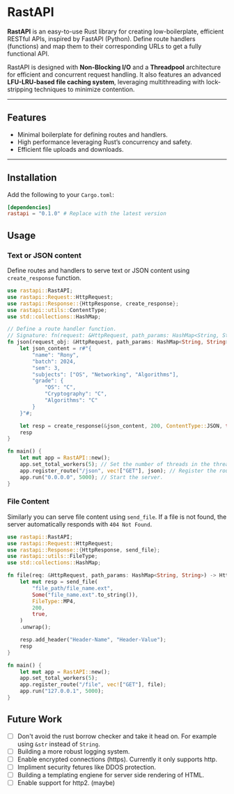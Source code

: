# RastAPI

**RastAPI** is an easy-to-use Rust library for creating low-boilerplate, efficient RESTful APIs, inspired by FastAPI (Python). Define route handlers (functions) and map them to their corresponding URLs to get a fully functional API.

RastAPI is designed with **Non-Blocking I/O** and a **Threadpool** architecture for efficient and concurrent request handling. It also features an advanced **LFU-LRU-based file caching system**, leveraging multithreading with lock-stripping techniques to minimize contention.

---

## Features

- Minimal boilerplate for defining routes and handlers.
- High performance leveraging Rust’s concurrency and safety.
- Efficient file uploads and downloads.

---

## Installation

Add the following to your `Cargo.toml`:

```toml
[dependencies]
rastapi = "0.1.0" # Replace with the latest version
```
## Usage

### Text or JSON content
Define routes and handlers to serve text or JSON content using `create_response` function.
```rust
use rastapi::RastAPI;
use rastapi::Request::HttpRequest;
use rastapi::Response::{HttpResponse, create_response};
use rastapi::utils::ContentType;
use std::collections::HashMap;

// Define a route handler function.
// Signature: fn(request: &HttpRequest, path_params: HashMap<String, String>) -> HttpResponse
fn json(request_obj: &HttpRequest, path_params: HashMap<String, String>) -> HttpResponse {
    let json_content = r#"{
        "name": "Rony",
        "batch": 2024,
        "sem": 3,
        "subjects": ["OS", "Networking", "Algorithms"],
        "grade": {
            "OS": "C",
            "Cryptography": "C",
            "Algorithms": "C"
        }
    }"#;

    let resp = create_response(&json_content, 200, ContentType::JSON, true).unwrap();
    resp
}

fn main() {
    let mut app = RastAPI::new();
    app.set_total_workers(5); // Set the number of threads in the threadpool.
    app.register_route("/json", vec!["GET"], json); // Register the route handler.
    app.run("0.0.0.0", 5000); // Start the server.
}
```
### File Content
Similarly you can serve file content using `send_file`. If a file is not found, the server automatically responds with `404 Not Found`.
```rust
use rastapi::RastAPI;
use rastapi::Request::HttpRequest;
use rastapi::Response::{HttpResponse, send_file};
use rastapi::utils::FileType;
use std::collections::HashMap;

fn file(req: &HttpRequest, path_params: HashMap<String, String>) -> HttpResponse {
    let mut resp = send_file(
        "file_path/file_name.ext",
        Some("file_name.ext".to_string()),
        FileType::MP4,
        200,
        true,
    )
    .unwrap();

    resp.add_header("Header-Name", "Header-Value");
    resp
}

fn main() {
    let mut app = RastAPI::new();
    app.set_total_workers(5);
    app.register_route("/file", vec!["GET"], file);
    app.run("127.0.0.1", 5000);
}
```
## Future Work
- [ ] Don't avoid the rust borrow checker and take it head on. For example using `&str` instead of `String`.
- [ ] Building a more robust logging system.
- [ ] Enable encrypted connections (https). Currently it only supports http.
- [ ] Impliment security fetures like DDOS protection.
- [ ] Building a templating engiene for server side rendering of HTML.
- [ ] Enable support for http2. (maybe)
